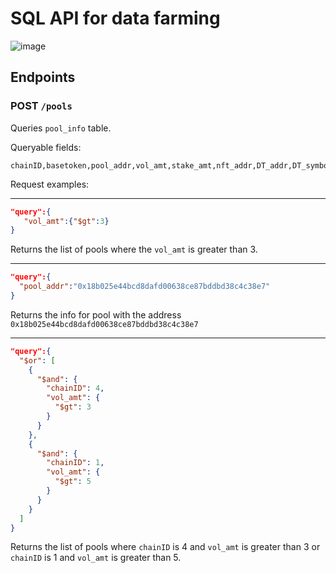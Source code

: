 # SQL API for data farming


![image](https://user-images.githubusercontent.com/25263018/170274359-03eb4ea6-7988-44a4-bcb5-132bc70f98d7.png)

## Endpoints

### POST `/pools`
Queries `pool_info` table.

Queryable fields:
```
chainID,basetoken,pool_addr,vol_amt,stake_amt,nft_addr,DT_addr,DT_symbol,basetoken_addr,did,url
```

Request examples:

---

```json
"query":{
   "vol_amt":{"$gt":3}
}
```
Returns the list of pools where the `vol_amt` is greater than 3.

---

```json
"query":{
  "pool_addr":"0x18b025e44bcd8dafd00638ce87bddbd38c4c38e7"
}
```
Returns the info for pool with the address `0x18b025e44bcd8dafd00638ce87bddbd38c4c38e7`

---
```json
"query":{
  "$or": [
    {
      "$and": {
        "chainID": 4,
        "vol_amt": {
          "$gt": 3
        }
      }
    },
    {
      "$and": {
        "chainID": 1,
        "vol_amt": {
          "$gt": 5
        }
      }
    }
  ]
}
```
Returns the list of pools where `chainID` is 4 and `vol_amt` is greater than 3 or `chainID` is 1 and `vol_amt` is greater than 5.




